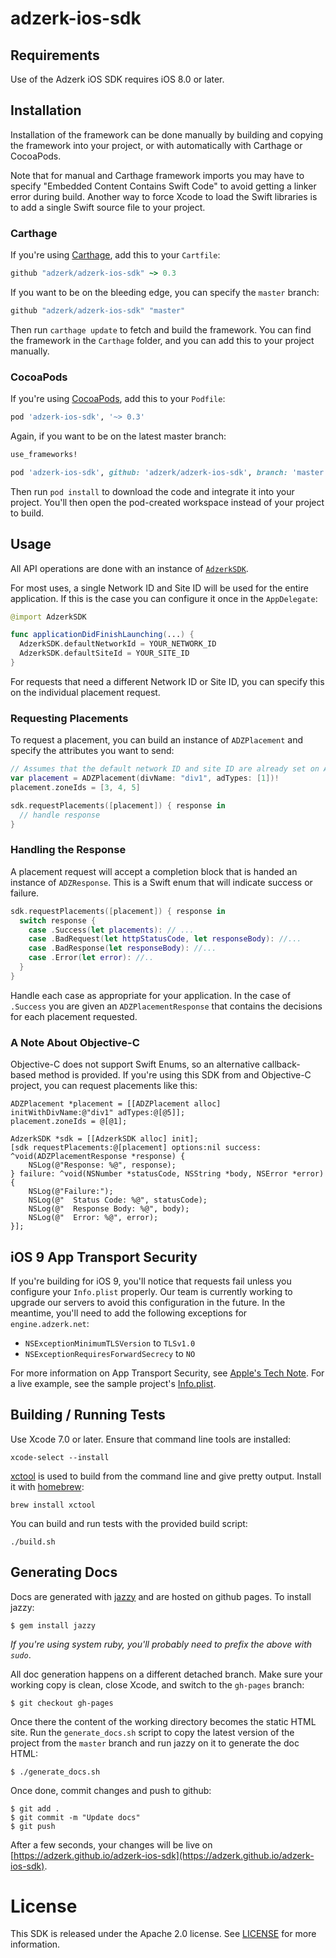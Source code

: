 # adzerk-ios-sdk

## Requirements

Use of the Adzerk iOS SDK requires iOS 8.0 or later.

## Installation

Installation of the framework can be done manually by building and copying the framework into your project, or with
automatically with Carthage or CocoaPods.

Note that for manual and Carthage framework imports you may have to specify "Embedded Content Contains Swift Code" to avoid getting a linker error during build. Another way to force Xcode to load the Swift libraries is to add a single Swift source file to your project.

### Carthage

If you're using [Carthage](https://github.com/Carthage/Carthage), add this to your `Cartfile`:

```ruby
github "adzerk/adzerk-ios-sdk" ~> 0.3
```

If you want to be on the bleeding edge, you can specify the `master` branch:

```ruby
github "adzerk/adzerk-ios-sdk" "master"
```

Then run `carthage update` to fetch and build the framework. You can find the framework in the `Carthage` folder, and you can add
this to your project manually.

### CocoaPods

If you're using [CocoaPods](https://cocoapods.org), add this to your `Podfile`:

```ruby
pod 'adzerk-ios-sdk', '~> 0.3'
```

Again, if you want to be on the latest master branch:

```ruby
use_frameworks!

pod 'adzerk-ios-sdk', github: 'adzerk/adzerk-ios-sdk', branch: 'master'
```

Then run `pod install` to download the code and integrate it into your project. You'll then open the pod-created workspace instead of your project to build.

## Usage

All API operations are done with an instance of [`AdzerkSDK`](http://adzerk.github.io/adzerk-ios-sdk/Classes/AdzerkSDK.html).

For most uses, a single Network ID and Site ID will be used for the entire application. If this is the case
you can configure it once in the `AppDelegate`:

```swift
@import AdzerkSDK

func applicationDidFinishLaunching(...) {
  AdzerkSDK.defaultNetworkId = YOUR_NETWORK_ID
  AdzerkSDK.defaultSiteId = YOUR_SITE_ID
}
```

For requests that need a different Network ID or Site ID, you can specify this on the individual placement request.

### Requesting Placements

To request a placement, you can build an instance of `ADZPlacement` and specify the attributes you want to send:

```swift
// Assumes that the default network ID and site ID are already set on AdzerkSDK
var placement = ADZPlacement(divName: "div1", adTypes: [1])!
placement.zoneIds = [3, 4, 5]

sdk.requestPlacements([placement]) { response in
  // handle response
}
```

### Handling the Response

A placement request will accept a completion block that is handed an instance of `ADZResponse`. This is
a Swift enum that will indicate success or failure.

```swift
sdk.requestPlacements([placement]) { response in
  switch response {
    case .Success(let placements): // ...
    case .BadRequest(let httpStatusCode, let responseBody): //...
    case .BadResponse(let responseBody): //...
    case .Error(let error): //..
  }
}
```

Handle each case as appropriate for your application. In the case of `.Success` you are given an `ADZPlacementResponse`
that contains the decisions for each placement requested.

### A Note About Objective-C

Objective-C does not support Swift Enums, so an alternative callback-based method is provided. If you're using this SDK from
and Objective-C project, you can request placements like this:

```objc
ADZPlacement *placement = [[ADZPlacement alloc] initWithDivName:@"div1" adTypes:@[@5]];
placement.zoneIds = @[@1];

AdzerkSDK *sdk = [[AdzerkSDK alloc] init];
[sdk requestPlacements:@[placement] options:nil success: ^void(ADZPlacementResponse *response) {
    NSLog(@"Response: %@", response);
} failure: ^void(NSNumber *statusCode, NSString *body, NSError *error) {
    NSLog(@"Failure:");
    NSLog(@"  Status Code: %@", statusCode);
    NSLog(@"  Response Body: %@", body);
    NSLog(@"  Error: %@", error);
}];
```

## iOS 9 App Transport Security

If you're building for iOS 9, you'll notice that requests fail unless you configure your `Info.plist` properly. Our team is currently working to upgrade our servers to avoid this configuration in the future. In the meantime, you'll need
to add the following exceptions for `engine.adzerk.net`:

- `NSExceptionMinimumTLSVersion` to `TLSv1.0`
- `NSExceptionRequiresForwardSecrecy` to `NO`

For more information on App Transport Security, see [Apple's Tech Note](https://developer.apple.com/library/prerelease/ios/technotes/App-Transport-Security-Technote/). For a live example, see the sample project's [Info.plist](https://raw.githubusercontent.com/adzerk/adzerk-ios-sdk/master/SampleApp/SampleApp/Info.plist?token=AADnBOuU-Qoxzb2WLO3_YdG2NIEw9HOGks5WCqgGwA%3D%3D).

## Building / Running Tests

Use Xcode 7.0 or later. Ensure that command line tools are installed:

```
xcode-select --install
```

[xctool](http://github.com/facebook/xctool) is used to build from the command line and give pretty output.  Install it with [homebrew](http://brew.sh):

```
brew install xctool
```

You can build and run tests with the provided build script:

```
./build.sh
```

## Generating Docs

Docs are generated with [jazzy](https://github.com/Realm/jazzy) and are hosted on github pages. To install jazzy:

```
$ gem install jazzy
```

_If you're using system ruby, you'll probably need to prefix the above with `sudo`_.

All doc generation happens on a different detached branch. Make sure your working copy is clean, close Xcode, and switch to the `gh-pages` branch:

```
$ git checkout gh-pages
```

Once there the content of the working directory becomes the static HTML site. Run the `generate_docs.sh` script to copy the latest version of the project from the `master` branch and run jazzy on it to generate the doc HTML:

```
$ ./generate_docs.sh
```

Once done, commit changes and push to github:

```
$ git add .
$ git commit -m "Update docs"
$ git push
```

After a few seconds, your changes will be live on [https://adzerk.github.io/adzerk-ios-sdk](https://adzerk.github.io/adzerk-ios-sdk).

# License

This SDK is released under the Apache 2.0 license. See [LICENSE](https://github.com/adzerk/adzerk-ios-sdk/tree/master/LICENSE) for more information.
